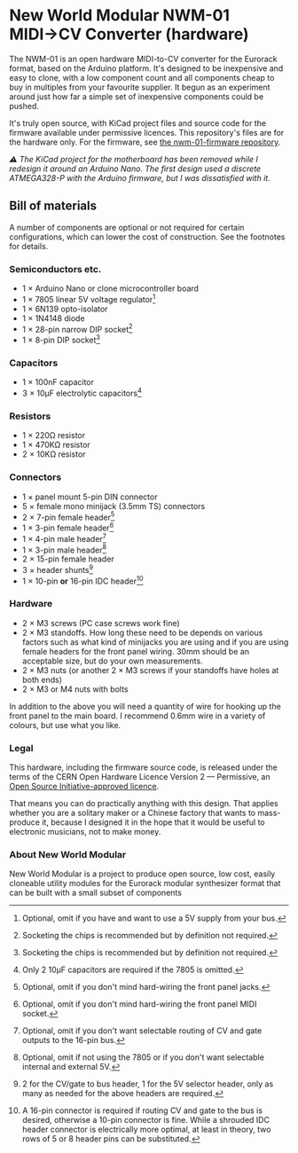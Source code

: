 # New World Modular NWM-01 MIDI→CV Converter (hardware)

The NWM-01 is an open hardware MIDI-to-CV converter for the Eurorack format, based on the Arduino platform. It's designed to be inexpensive and easy to clone, with a low component count and all components cheap to buy in multiples from your favourite supplier. It begun as an experiment around just how far a simple set of inexpensive components could be pushed.

It's truly open source, with KiCad project files and source code for the firmware available under permissive licences. This repository's files are for the hardware only. For the firmware, see [the nwm-01-firmware repository](https://github.com/jimbovm/nwm-01-firmware).

*⚠ The KiCad project for the motherboard has been removed while I redesign it around an Arduino Nano. The first design used a discrete ATMEGA328-P with the Arduino firmware, but I was dissatisfied with it.*

## Bill of materials

A number of components are optional or not required for certain configurations, which can lower the cost of construction. See the footnotes for details. 

### Semiconductors etc.

* 1 × Arduino Nano or clone microcontroller board
* 1 × 7805 linear 5V voltage regulator[^1]
* 1 × 6N139 opto-isolator
* 1 × 1N4148 diode
* 1 × 28-pin narrow DIP socket[^2]
* 1 × 8-pin DIP socket[^2]

### Capacitors

* 1 × 100nF capacitor
* 3 × 10µF electrolytic capacitors[^3]

### Resistors

* 1 × 220Ω resistor
* 1 × 470KΩ resistor
* 2 × 10KΩ resistor

### Connectors

* 1 × panel mount 5-pin DIN connector
* 5 × female mono minijack (3.5mm TS) connectors
* 2 × 7-pin female header[^4]
* 1 × 3-pin female header[^5]
* 1 × 4-pin male header[^6]
* 1 × 3-pin male header[^7]
* 2 × 15-pin female header
* 3 × header shunts[^8]
* 1 × 10-pin **or** 16-pin IDC header[^9]

### Hardware

* 2 × M3 screws (PC case screws work fine)
* 2 × M3 standoffs. How long these need to be depends on various factors such as what kind of minijacks you are using and if you are using female headers for the front panel wiring. 30mm should be an acceptable size, but do your own measurements.
* 2 × M3 nuts (or another 2 × M3 screws if your standoffs have holes at both ends)
* 2 × M3 or M4 nuts with bolts

[^1]: Optional, omit if you have and want to use a 5V supply from your bus.

[^2]: Socketing the chips is recommended but by definition not required.

[^3]: Only 2 10µF capacitors are required if the 7805 is omitted.

[^4]: Optional, omit if you don't mind hard-wiring the front panel jacks.

[^5]: Optional, omit if you don't mind hard-wiring the front panel MIDI socket.

[^6]: Optional, omit if you don't want selectable routing of CV and gate outputs to the 16-pin bus.

[^7]: Optional, omit if not using the 7805 or if you don't want selectable internal and external 5V.

[^8]: 2 for the CV/gate to bus header, 1 for the 5V selector header, only as many as needed for the above headers are required.

[^9]: A 16-pin connector is required if routing CV and gate to the bus is desired, otherwise a 10-pin connector is fine. While a shrouded IDC header connector is electrically more optimal, at least in theory, two rows of 5 or 8 header pins can be substituted.

In addition to the above you will need a quantity of wire for hooking up the front panel to the main board. I recommend 0.6mm wire in a variety of colours, but use what you like.

### Legal

This hardware, including the firmware source code, is released under the terms of the CERN Open Hardware Licence Version 2 — Permissive, an [Open Source Initiative-approved licence](https://opensource.org/license/cern-ohl-p).

That means you can do practically anything with this design. That applies whether you are a solitary maker or a Chinese factory that wants to mass-produce it, because I designed it in the hope that it would be useful to electronic musicians, not to make money.

### About New World Modular

New World Modular is a project to produce open source, low cost, easily cloneable utility modules for the Eurorack modular synthesizer format that can be built with a small subset of components 
